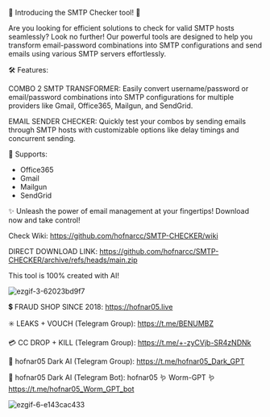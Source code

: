 🚀 Introducing the SMTP Checker tool! 🚀

Are you looking for efficient solutions to check for valid SMTP hosts seamlessly? Look no further!
Our powerful tools are designed to help you transform email-password combinations into SMTP configurations and send emails using various SMTP servers effortlessly.

🛠️ Features:

COMBO 2 SMTP TRANSFORMER: Easily convert username/password or email/password combinations into SMTP configurations for multiple providers like Gmail, Office365, Mailgun, and SendGrid.

EMAIL SENDER CHECKER: 
Quickly test your combos by sending emails through SMTP hosts with customizable options like delay timings and concurrent sending.

🎉 Supports:

- Office365
- Gmail
- Mailgun
- SendGrid


✨ Unleash the power of email management at your fingertips! Download now and take control!

Check Wiki:
https://github.com/hofnarcc/SMTP-CHECKER/wiki

DIRECT DOWNLOAD LINK:
https://github.com/hofnarcc/SMTP-CHECKER/archive/refs/heads/main.zip


This tool is 100% created with AI!


![ezgif-3-62023bd9f7](https://github.com/user-attachments/assets/f9beb276-551c-4345-b117-48275fe17cbd)





💲    FRAUD SHOP SINCE 2018:
https://hofnar05.live

✳️    LEAKS + VOUCH (Telegram Group):
https://t.me/BENUMBZ

💳    CC DROP + KILL (Telegram Group):
https://t.me/+-zyCVjb-SR4zNDNk

🤖    hofnar05 Dark AI (Telegram Group):
https://t.me/hofnar05_Dark_GPT

🤖    hofnar05 Dark AI (Telegram Bot):
hofnar05 🪱 Worm-GPT 🪱
https://t.me/hofnar05_Worm_GPT_bot





![ezgif-6-e143cac433](https://github.com/user-attachments/assets/29d9bb80-1715-47ff-93ef-1e10ee78c628)
